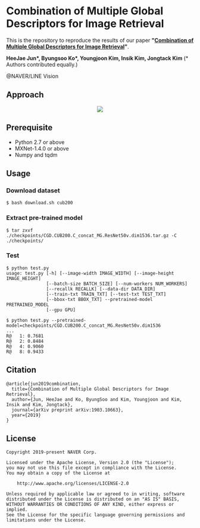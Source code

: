 # Combination of Multiple Global Descriptors for Image Retrieval

This is the repository to reproduce the results of our paper **"[Combination of Multiple Global Descriptors for Image Retrieval](https://arxiv.org/abs/1903.10663)"**.

**HeeJae Jun\*, Byungsoo Ko\*, Youngjoon Kim, Insik Kim, Jongtack Kim** (* Authors contributed equally.)

@NAVER/LINE Vision

## Approach

<div align="center">
  <img src="figures/architecture.png">
</div>

## Prerequisite

* Python 2.7 or above
* MXNet-1.4.0 or above
* Numpy and tqdm


## Usage

### Download dataset

```console
$ bash download.sh cub200
```


### Extract pre-trained model

```console
$ tar zxvf ./checkpoints/CGD.CUB200.C_concat_MG.ResNet50v.dim1536.tar.gz -C ./checkpoints/
```


### Test

```console
$ python test.py
usage: test.py [-h] [--image-width IMAGE_WIDTH] [--image-height IMAGE_HEIGHT]
               [--batch-size BATCH_SIZE] [--num-workers NUM_WORKERS]
               [--recallk RECALLK] [--data-dir DATA_DIR]
               [--train-txt TRAIN_TXT] [--test-txt TEST_TXT]
               [--bbox-txt BBOX_TXT] --pretrained-model PRETRAINED_MODEL
               [--gpu GPU]
```

```console
$ python test.py --pretrained-model=checkpoints/CGD.CUB200.C_concat_MG.ResNet50v.dim1536
...
R@   1: 0.7681
R@   2: 0.8484
R@   4: 0.9060
R@   8: 0.9433
```


## Citation

```
@article{jun2019combination,
  title={Combination of Multiple Global Descriptors for Image Retrieval},
  author={Jun, HeeJae and Ko, ByungSoo and Kim, Youngjoon and Kim, Insik and Kim, Jongtack},
  journal={arXiv preprint arXiv:1903.10663},
  year={2019}
}
```

## License

```
Copyright 2019-present NAVER Corp.

Licensed under the Apache License, Version 2.0 (the "License");
you may not use this file except in compliance with the License.
You may obtain a copy of the License at

    http://www.apache.org/licenses/LICENSE-2.0

Unless required by applicable law or agreed to in writing, software
distributed under the License is distributed on an "AS IS" BASIS,
WITHOUT WARRANTIES OR CONDITIONS OF ANY KIND, either express or implied.
See the License for the specific language governing permissions and
limitations under the License.
```
